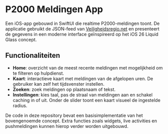 # P2000 Meldingen App

Een iOS-app gebouwd in SwiftUI die realtime P2000-meldingen toont. De applicatie gebruikt de JSON-feed van [Veiligheidsregio.net](https://feeds.veiligheidsregio.net/feeds/p2000.json) en presenteert de gegevens in een moderne interface geïnspireerd op het iOS 26 Liquid Glass concept.

## Functionaliteiten

- **Home**: overzicht van de meest recente meldingen met mogelijkheid om te filteren op hulpdienst.
- **Kaart**: interactieve kaart met meldingen van de afgelopen uren. De gebruiker kan zelf het tijdsvenster instellen.
- **Zoeken**: zoek meldingen op plaatsnaam of tekst.
- **Instellingen**: kies taal, pas de straal van meldingen aan en schakel caching in of uit. Onder de slider toont een kaart visueel de ingestelde radius.

De code in deze repository bevat een basisimplementatie van het bovengenoemde concept. Extra functies zoals widgets, live activities en pushmeldingen kunnen hierop verder worden uitgebouwd.
